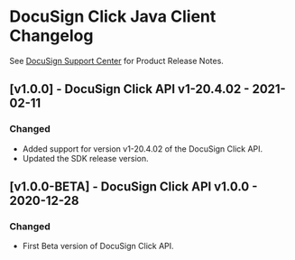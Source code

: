 # DocuSign Click Java Client Changelog
See [DocuSign Support Center](https://support.docusign.com/en/releasenotes/) for Product Release Notes.

## [v1.0.0] - DocuSign Click API v1-20.4.02 - 2021-02-11
### Changed
- Added support for version v1-20.4.02 of the DocuSign Click API.
- Updated the SDK release version.

## [v1.0.0-BETA] - DocuSign Click API v1.0.0 - 2020-12-28
### Changed
- First Beta version of DocuSign Click API.
